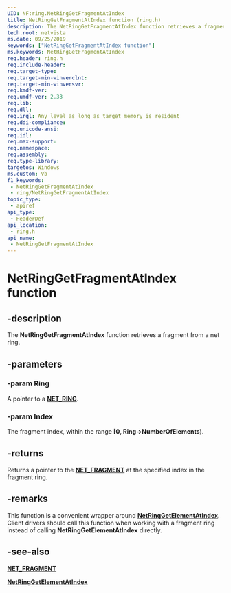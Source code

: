```yaml
---
UID: NF:ring.NetRingGetFragmentAtIndex
title: NetRingGetFragmentAtIndex function (ring.h)
description: The NetRingGetFragmentAtIndex function retrieves a fragment from a net ring.
tech.root: netvista
ms.date: 09/25/2019
keywords: ["NetRingGetFragmentAtIndex function"]
ms.keywords: NetRingGetFragmentAtIndex
req.header: ring.h
req.include-header: 
req.target-type: 
req.target-min-winverclnt: 
req.target-min-winversvr: 
req.kmdf-ver: 
req.umdf-ver: 2.33 
req.lib: 
req.dll: 
req.irql: Any level as long as target memory is resident
req.ddi-compliance: 
req.unicode-ansi: 
req.idl: 
req.max-support: 
req.namespace: 
req.assembly: 
req.type-library: 
targetos: Windows
ms.custom: Vb
f1_keywords:
 - NetRingGetFragmentAtIndex
 - ring/NetRingGetFragmentAtIndex
topic_type:
 - apiref
api_type:
 - HeaderDef
api_location:
 - ring.h
api_name:
 - NetRingGetFragmentAtIndex
---
```


# NetRingGetFragmentAtIndex function


## -description

The **NetRingGetFragmentAtIndex** function retrieves a fragment from a net ring.

## -parameters

### -param Ring

A pointer to a [**NET_RING**](../ring/ns-ring-_net_ring.md).

### -param Index

The fragment index, within the range **[0, Ring->NumberOfElements)**.

## -returns

Returns a pointer to the [**NET_FRAGMENT**](../fragment/ns-fragment-_net_fragment.md) at the specified index in the fragment ring.

## -remarks

This function is a convenient wrapper around [**NetRingGetElementAtIndex**](../ring/nf-ring-netringgetelementatindex.md). Client drivers should call this function when working with a fragment ring instead of calling **NetRingGetElementAtIndex** directly.

## -see-also

[**NET_FRAGMENT**](../fragment/ns-fragment-_net_fragment.md)

[**NetRingGetElementAtIndex**](../ring/nf-ring-netringgetelementatindex.md)


